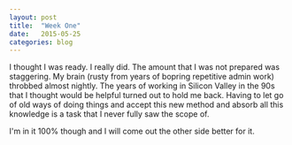 ```yaml
---
layout: post
title:  "Week One"
date:   2015-05-25
categories: blog
---
```

I thought I was ready. I really did. The amount that I was not prepared was staggering. <!-- more -->My brain (rusty from years of bopring repetitive admin work) throbbed almost nightly. The years of working in Silicon Valley in the 90s that I thought would be helpful turned out to hold me back. Having to let go of old ways of doing things and accept this new method and absorb all this knowledge is a task that I never fully saw the scope of.  

I'm in it 100% though and I will come out the other side better for it.
